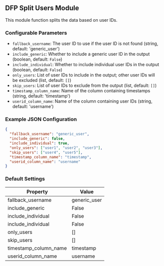 <!--
SPDX-FileCopyrightText: Copyright (c) 2022-2023, NVIDIA CORPORATION & AFFILIATES. All rights reserved.
SPDX-License-Identifier: Apache-2.0

Licensed under the Apache License, Version 2.0 (the "License");
you may not use this file except in compliance with the License.
You may obtain a copy of the License at

http://www.apache.org/licenses/LICENSE-2.0

Unless required by applicable law or agreed to in writing, software
distributed under the License is distributed on an "AS IS" BASIS,
WITHOUT WARRANTIES OR CONDITIONS OF ANY KIND, either express or implied.
See the License for the specific language governing permissions and
limitations under the License.
-->

## DFP Split Users Module

This module function splits the data based on user IDs.

### Configurable Parameters

- `fallback_username`: The user ID to use if the user ID is not found (string, default: 'generic_user')
- `include_generic`: Whether to include a generic user ID in the output (boolean, default: `False`)
- `include_individual`: Whether to include individual user IDs in the output (boolean, default: `False`)
- `only_users`: List of user IDs to include in the output; other user IDs will be excluded (list, default: `[]`)
- `skip_users`: List of user IDs to exclude from the output (list, default: `[]`)
- `timestamp_column_name`: Name of the column containing timestamps (string, default: 'timestamp')
- `userid_column_name`: Name of the column containing user IDs (string, default: 'username')

### Example JSON Configuration

```json
{
  "fallback_username": "generic_user",
  "include_generic": false,
  "include_individual": true,
  "only_users": ["user1", "user2", "user3"],
  "skip_users": ["user4", "user5"],
  "timestamp_column_name": "timestamp",
  "userid_column_name": "username"
}
```

### Default Settings

| Property | Value |
| -------- | ----- |
| fallback_username   | generic_user  |
| include_generic   | False  |
| include_individual   | False  |
| include_individual   | False  |
| only_users   | [] |
| skip_users   | []  |
| timestamp_column_name   | timestamp  |
| userid_column_name   | username  |
